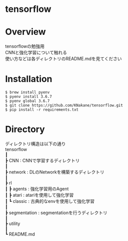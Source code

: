 tensorflow
==

# Overview
tensorflowの勉強用  
CNNと強化学習について触れる  
使い方などは各ディレクトリのREADME.mdを見てください  

# Installation
```
$ brew install pyenv
$ pyenv install 3.6.7
$ pyenv global 3.6.7
$ git clone https://github.com/KNakane/tensorflow.git
$ pip install -r requirements.txt
```


# Directory
ディレクトリ構造は以下の通り  
tensorflow  
┃  
┣ CNN : CNNで学習するディレクトリ  
┃   
┣ network  : DLのNetworkを構築するディレクトリ    
┃  
┣ rl  
┃  ┣ agents  : 強化学習用のAgent  
┃  ┣ atari  : atariを使用して強化学習  
┃  ┗ classic : 古典的なenvを使用して強化学習  
┃  
┣ segmentation : segmentationを行うディレクトリ  
┃  
┣ utility  
┃  
┗ README.md  
